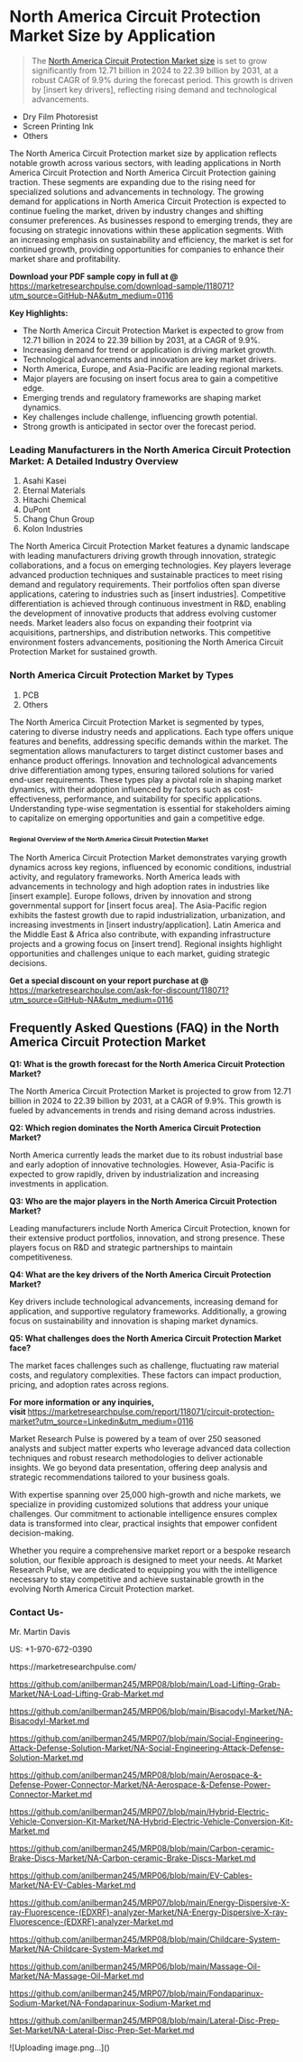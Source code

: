 <h1>North America Circuit Protection Market&nbsp;Size by Application</h1><blockquote><p>The <a href="https://marketresearchpulse.com/download-sample/118071?utm_source=GitHub-NA&amp;utm_medium=0116">North America Circuit Protection Market size</a> is set to grow significantly from 12.71 billion in 2024 to 22.39 billion by 2031, at a robust CAGR of 9.9% during the forecast period. This growth is driven by [insert key drivers], reflecting rising demand and technological advancements.</p></blockquote><ul><li>Dry Film Photoresist<li> Screen Printing Ink<li> Others</li></ul><p>The North America Circuit Protection market size by application reflects notable growth across various sectors, with leading applications in North America Circuit Protection and North America Circuit Protection gaining traction. These segments are expanding due to the rising need for specialized solutions and advancements in technology. The growing demand for applications in North America Circuit Protection is expected to continue fueling the market, driven by industry changes and shifting consumer preferences. As businesses respond to emerging trends, they are focusing on strategic innovations within these application segments. With an increasing emphasis on sustainability and efficiency, the market is set for continued growth, providing opportunities for companies to enhance their market share and profitability.</p><p><strong>Download your PDF sample copy in full at @ </strong><a href="https://marketresearchpulse.com/download-sample/118071?utm_source=GitHub-NA&amp;utm_medium=0116">https://marketresearchpulse.com/download-sample/118071?utm_source=GitHub-NA&amp;utm_medium=0116</a></p><p><strong>Key Highlights: </strong></p><ul><li>The North America Circuit Protection Market is expected to grow from 12.71 billion in 2024 to 22.39 billion by 2031, at a CAGR of 9.9%.</li><li>Increasing demand for trend or application is driving market growth.</li><li>Technological advancements and innovation are key market drivers.</li><li>North America, Europe, and Asia-Pacific are leading regional markets.</li><li>Major players are focusing on insert focus area to gain a competitive edge.</li><li>Emerging trends and regulatory frameworks are shaping market dynamics.</li><li>Key challenges include challenge, influencing growth potential.</li><li>Strong growth is anticipated in sector over the forecast period.</li></ul><h3>Leading Manufacturers in the North America Circuit Protection Market: A Detailed Industry Overview</h3><ol><li>Asahi Kasei</li><li>Eternal Materials</li><li>Hitachi Chemical</li><li>DuPont</li><li>Chang Chun Group</li><li>Kolon Industries</li></ol><div class="flex max-w-full flex-col flex-grow"><div class="min-h-8 text-message flex w-full flex-col items-end gap-2 whitespace-normal break-words [.text-message+&amp;]:mt-5" dir="auto" data-message-author-role="assistant" data-message-id="fd8432e4-4910-450d-b182-61b7bfb0a01f" data-message-model-slug="gpt-4o"><div class="flex w-full flex-col gap-1 empty:hidden first:pt-[3px]"><div class="markdown prose w-full break-words dark:prose-invert light"><p>The North America Circuit Protection Market features a dynamic landscape with leading manufacturers driving growth through innovation, strategic collaborations, and a focus on emerging technologies. Key players leverage advanced production techniques and sustainable practices to meet rising demand and regulatory requirements. Their portfolios often span diverse applications, catering to industries such as [insert industries]. Competitive differentiation is achieved through continuous investment in R&amp;D, enabling the development of innovative products that address evolving customer needs. Market leaders also focus on expanding their footprint via acquisitions, partnerships, and distribution networks. This competitive environment fosters advancements, positioning the North America Circuit Protection Market for sustained growth.</p></div></div></div></div><h3>North America Circuit Protection Market by Types</h3><ol><li>PCB<li> Others</li></ol><div class="flex max-w-full flex-col flex-grow"><div class="min-h-8 text-message flex w-full flex-col items-end gap-2 whitespace-normal break-words [.text-message+&amp;]:mt-5" dir="auto" data-message-author-role="assistant" data-message-id="084470be-0bb7-4664-bddf-5156b4f41249" data-message-model-slug="gpt-4o-mini"><div class="flex w-full flex-col gap-1 empty:hidden first:pt-[3px]"><div class="markdown prose w-full break-words dark:prose-invert light"><p>The North America Circuit Protection Market is segmented by types, catering to diverse industry needs and applications. Each type offers unique features and benefits, addressing specific demands within the market. The segmentation allows manufacturers to target distinct customer bases and enhance product offerings. Innovation and technological advancements drive differentiation among types, ensuring tailored solutions for varied end-user requirements. These types play a pivotal role in shaping market dynamics, with their adoption influenced by factors such as cost-effectiveness, performance, and suitability for specific applications. Understanding type-wise segmentation is essential for stakeholders aiming to capitalize on emerging opportunities and gain a competitive edge.</p></div></div></div></div><h3><span style="font-size: 11px;">Regional Overview of the North America Circuit Protection Market</span></h3><div class="flex max-w-full flex-col flex-grow"><div class="min-h-8 text-message flex w-full flex-col items-end gap-2 whitespace-normal break-words [.text-message+&amp;]:mt-5" dir="auto" data-message-author-role="assistant" data-message-id="e9038762-ce64-4e30-91c9-9bd413514231" data-message-model-slug="gpt-4o-mini"><div class="flex w-full flex-col gap-1 empty:hidden first:pt-[3px]"><div class="markdown prose w-full break-words dark:prose-invert light"><p>The North America Circuit Protection Market demonstrates varying growth dynamics across key regions, influenced by economic conditions, industrial activity, and regulatory frameworks. North America leads with advancements in technology and high adoption rates in industries like [insert example]. Europe follows, driven by innovation and strong governmental support for [insert focus area]. The Asia-Pacific region exhibits the fastest growth due to rapid industrialization, urbanization, and increasing investments in [insert industry/application]. Latin America and the Middle East &amp; Africa also contribute, with expanding infrastructure projects and a growing focus on [insert trend]. Regional insights highlight opportunities and challenges unique to each market, guiding strategic decisions.</p></div></div></div></div><p><strong>Get a special discount on your report purchase at @ </strong><a href="https://marketresearchpulse.com/ask-for-discount/118071?utm_source=GitHub-NA&amp;utm_medium=0116">https://marketresearchpulse.com/ask-for-discount/118071?utm_source=GitHub-NA&amp;utm_medium=0116</a></p><h2>Frequently Asked Questions (FAQ) in the North America Circuit Protection Market</h2><p><strong>Q1: What is the growth forecast for the North America Circuit Protection Market?</strong></p><p>The North America Circuit Protection Market is projected to grow from 12.71 billion in 2024 to 22.39 billion by 2031, at a CAGR of 9.9%. This growth is fueled by advancements in trends and rising demand across industries.</p><p><strong>Q2: Which region dominates the North America Circuit Protection Market?</strong></p><p>North America currently leads the market due to its robust industrial base and early adoption of innovative technologies. However, Asia-Pacific is expected to grow rapidly, driven by industrialization and increasing investments in application.</p><p><strong>Q3: Who are the major players in the North America Circuit Protection Market?</strong></p><p>Leading manufacturers include North America Circuit Protection, known for their extensive product portfolios, innovation, and strong presence. These players focus on R&amp;D and strategic partnerships to maintain competitiveness.</p><p><strong>Q4: What are the key drivers of the North America Circuit Protection Market?</strong></p><p>Key drivers include technological advancements, increasing demand for application, and supportive regulatory frameworks. Additionally, a growing focus on sustainability and innovation is shaping market dynamics.</p><p><strong>Q5: What challenges does the North America Circuit Protection Market face?</strong></p><p>The market faces challenges such as challenge, fluctuating raw material costs, and regulatory complexities. These factors can impact production, pricing, and adoption rates across regions.</p><p><strong>For more information or any inquiries, visit&nbsp;</strong><a href="https://marketresearchpulse.com/report/118071/circuit-protection-market?utm_source=Linkedin&utm_medium=0116">https://marketresearchpulse.com/report/118071/circuit-protection-market?utm_source=Linkedin&utm_medium=0116</a></p><p>Market Research Pulse is powered by a team of over 250 seasoned analysts and subject matter experts who leverage advanced data collection techniques and robust research methodologies to deliver actionable insights. We go beyond data presentation, offering deep analysis and strategic recommendations tailored to your business goals.</p><p>With expertise spanning over 25,000 high-growth and niche markets, we specialize in providing customized solutions that address your unique challenges. Our commitment to actionable intelligence ensures complex data is transformed into clear, practical insights that empower confident decision-making.</p><p>Whether you require a comprehensive market report or a bespoke research solution, our flexible approach is designed to meet your needs. At Market Research Pulse, we are dedicated to equipping you with the intelligence necessary to stay competitive and achieve sustainable growth in the evolving North America Circuit Protection market.</p><h3><strong>Contact Us-</strong></h3><p>Mr. Martin Davis</p><p>US: +1-970-672-0390</p><p>https://marketresearchpulse.com/</p><p><a href="https://github.com/anilberman245/MRP08/blob/main/Load-Lifting-Grab-Market/NA-Load-Lifting-Grab-Market.md">https://github.com/anilberman245/MRP08/blob/main/Load-Lifting-Grab-Market/NA-Load-Lifting-Grab-Market.md</a></p><p><a href="https://github.com/anilberman245/MRP06/blob/main/Bisacodyl-Market/NA-Bisacodyl-Market.md">https://github.com/anilberman245/MRP06/blob/main/Bisacodyl-Market/NA-Bisacodyl-Market.md</a></p><p><a href="https://github.com/anilberman245/MRP07/blob/main/Social-Engineering-Attack-Defense-Solution-Market/NA-Social-Engineering-Attack-Defense-Solution-Market.md">https://github.com/anilberman245/MRP07/blob/main/Social-Engineering-Attack-Defense-Solution-Market/NA-Social-Engineering-Attack-Defense-Solution-Market.md</a></p><p><a href="https://github.com/anilberman245/MRP08/blob/main/Aerospace-&-Defense-Power-Connector-Market/NA-Aerospace-&-Defense-Power-Connector-Market.md">https://github.com/anilberman245/MRP08/blob/main/Aerospace-&-Defense-Power-Connector-Market/NA-Aerospace-&-Defense-Power-Connector-Market.md</a></p><p><a href="https://github.com/anilberman245/MRP07/blob/main/Hybrid-Electric-Vehicle-Conversion-Kit-Market/NA-Hybrid-Electric-Vehicle-Conversion-Kit-Market.md">https://github.com/anilberman245/MRP07/blob/main/Hybrid-Electric-Vehicle-Conversion-Kit-Market/NA-Hybrid-Electric-Vehicle-Conversion-Kit-Market.md</a></p><p><a href="https://github.com/anilberman245/MRP08/blob/main/Carbon-ceramic-Brake-Discs-Market/NA-Carbon-ceramic-Brake-Discs-Market.md">https://github.com/anilberman245/MRP08/blob/main/Carbon-ceramic-Brake-Discs-Market/NA-Carbon-ceramic-Brake-Discs-Market.md</a></p><p><a href="https://github.com/anilberman245/MRP06/blob/main/EV-Cables-Market/NA-EV-Cables-Market.md">https://github.com/anilberman245/MRP06/blob/main/EV-Cables-Market/NA-EV-Cables-Market.md</a></p><p><a href="https://github.com/anilberman245/MRP07/blob/main/Energy-Dispersive-X-ray-Fluorescence-(EDXRF)-analyzer-Market/NA-Energy-Dispersive-X-ray-Fluorescence-(EDXRF)-analyzer-Market.md">https://github.com/anilberman245/MRP07/blob/main/Energy-Dispersive-X-ray-Fluorescence-(EDXRF)-analyzer-Market/NA-Energy-Dispersive-X-ray-Fluorescence-(EDXRF)-analyzer-Market.md</a></p><p><a href="https://github.com/anilberman245/MRP08/blob/main/Childcare-System-Market/NA-Childcare-System-Market.md">https://github.com/anilberman245/MRP08/blob/main/Childcare-System-Market/NA-Childcare-System-Market.md</a></p><p><a href="https://github.com/anilberman245/MRP06/blob/main/Massage-Oil-Market/NA-Massage-Oil-Market.md">https://github.com/anilberman245/MRP06/blob/main/Massage-Oil-Market/NA-Massage-Oil-Market.md</a></p><p><a href="https://github.com/anilberman245/MRP07/blob/main/Fondaparinux-Sodium-Market/NA-Fondaparinux-Sodium-Market.md">https://github.com/anilberman245/MRP07/blob/main/Fondaparinux-Sodium-Market/NA-Fondaparinux-Sodium-Market.md</a></p><p><a href="https://github.com/anilberman245/MRP08/blob/main/Lateral-Disc-Prep-Set-Market/NA-Lateral-Disc-Prep-Set-Market.md">https://github.com/anilberman245/MRP08/blob/main/Lateral-Disc-Prep-Set-Market/NA-Lateral-Disc-Prep-Set-Market.md</a></p>
![Uploading image.png…]()
